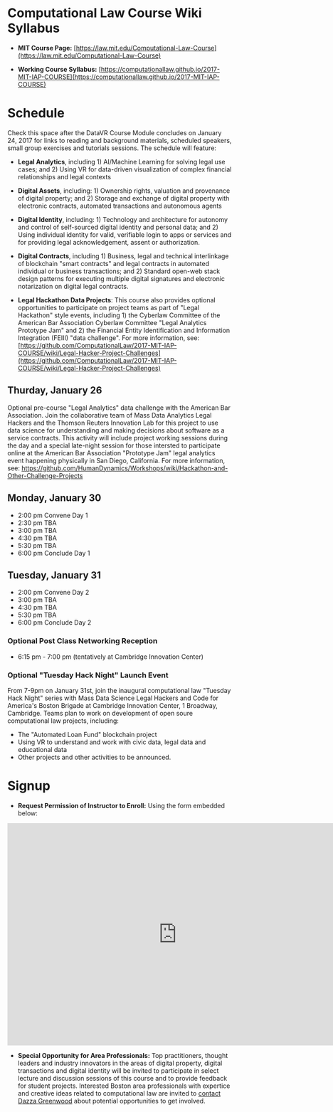 # Computational Law Course Wiki Syllabus

* **MIT Course Page:** [https://law.mit.edu/Computational-Law-Course](https://law.mit.edu/Computational-Law-Course)

* **Working Course Syllabus:** [https://computationallaw.github.io/2017-MIT-IAP-COURSE](https://computationallaw.github.io/2017-MIT-IAP-COURSE)

# Schedule

Check this space after the DataVR Course Module concludes on January 24, 2017 for links to reading and background materials, scheduled speakers, small group exercises and tutorials sessions.  The schedule will feature:

* **Legal Analytics**, including 1) AI/Machine Learning for solving legal use cases; and 2) Using VR for data-driven visualization of complex financial relationships and legal contexts

* **Digital Assets**, including: 1) Ownership rights, valuation and provenance of digital property; and 2) Storage and exchange of digital property with electronic contracts, automated transactions and autonomous agents

* **Digital Identity**, including: 1) Technology and architecture for autonomy and control of self-sourced digital identity and personal data; and 2) Using individual identity for valid, verifiable login to apps or services and for providing legal acknowledgement, assent or authorization.

* **Digital Contracts**, including 1) Business, legal and technical interlinkage of blockchain "smart contracts" and legal contracts in automated individual or business transactions; and 2) Standard open-web stack design patterns for executing multiple digital signatures and electronic notarization on digital legal contracts.

* **Legal Hackathon Data Projects**: This course also provides optional opportunities to participate on project teams as part of "Legal Hackathon" style events, including 1) the Cyberlaw Committee of the American Bar Association Cyberlaw Committee "Legal Analytics Prototype Jam" and 2) the Financial Entity Identification and Information Integration (FEIII) "data challenge".   For more information, see: [https://github.com/ComputationalLaw/2017-MIT-IAP-COURSE/wiki/Legal-Hacker-Project-Challenges](https://github.com/ComputationalLaw/2017-MIT-IAP-COURSE/wiki/Legal-Hacker-Project-Challenges)


## Thurday, January 26

Optional pre-course "Legal Analytics" data challenge with the American Bar Association.  Join the collaborative team of Mass Data Analytics Legal Hackers and the Thomson Reuters Innovation Lab for this project to use data science for understanding and making decisions about software as a service contracts. This activity will include project working sessions during the day and a special late-night session for those intersted to participate online at the American Bar Association "Prototype Jam" legal analytics event happening physically in San Diego, California.  For more information, see: https://github.com/HumanDynamics/Workshops/wiki/Hackathon-and-Other-Challenge-Projects


## Monday, January 30

* 2:00 pm Convene Day 1
* 2:30 pm TBA
* 3:00 pm TBA
* 4:30 pm TBA
* 5:30 pm TBA
* 6:00 pm Conclude Day 1

## Tuesday, January 31

* 2:00 pm Convene Day 2
* 3:00 pm TBA
* 4:30 pm TBA
* 5:30 pm TBA
* 6:00 pm Conclude Day 2

### Optional Post Class Networking Reception

* 6:15 pm - 7:00 pm (tentatively at Cambridge Innovation Center)

### Optional "Tuesday Hack Night" Launch Event

From 7-9pm on January 31st, join the inaugural computational law "Tuesday Hack Night" series with Mass Data Science Legal Hackers and Code for America's Boston Brigade at Cambridge Innovation Center, 1 Broadway, Cambridge.  Teams plan to work on development of open soure computational law projects, including: 

* The "Automated Loan Fund" blockchain project
* Using VR to understand and work with civic data, legal data and educational data
* Other projects and other activities to be announced.

# Signup 
* **Request Permission of Instructor to Enroll:** Using the form embedded below: 

<iframe src="https://docs.google.com/forms/d/e/1FAIpQLSfpmHqVOUi1oxyGcvWNJgHZGWmb4OUjBGdpjK7p5iGAqXIfig/viewform?embedded=true" width="760" height="500" frameborder="0" marginheight="0" marginwidth="0">Loading...</iframe>

* **Special Opportunity for Area Professionals:** Top practitioners, thought leaders and industry innovators in the areas of digital property, digital transactions and digital identity will be invited to participate in select lecture and discussion sessions of this course and to provide feedback for student projects.  Interested Boston area professionals with expertice and creative ideas related to computational law are invited to [contact Dazza Greenwood](http://law.MIT.edu/contact) about potential opportunities to get involved. 

